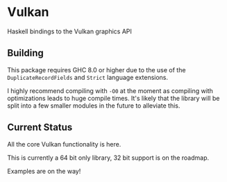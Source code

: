# Vulkan

Haskell bindings to the Vulkan graphics API

## Building

This package requires GHC 8.0 or higher due to the use of the
`DuplicateRecordFields` and `Strict` language extensions.

I highly recommend compiling with `-O0` at the moment as compiling with
optimizations leads to huge compile times. It's likely that the library will be
split into a few smaller modules in the future to alleviate this.

## Current Status

All the core Vulkan functionality is here.

This is currently a 64 bit only library, 32 bit support is on the roadmap.

Examples are on the way!

